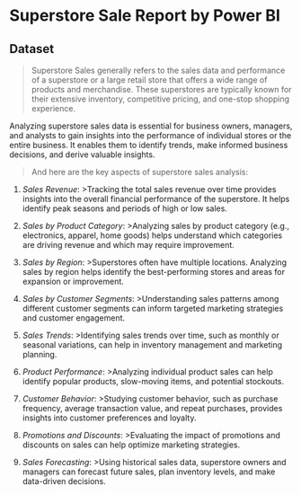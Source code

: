 
# Superstore Sale Report by Power BI

## Dataset
>Superstore Sales generally refers to the sales data and performance of a superstore or a large retail store that offers a wide range of products and merchandise. These superstores are typically known for their extensive inventory, competitive pricing, and one-stop shopping experience.

Analyzing superstore sales data is essential for business owners, managers, and analysts to gain insights into the performance of individual stores or the entire business. It enables them to identify trends, make informed business decisions, and derive valuable insights.

>And here are the key aspects of superstore sales analysis:

1. _Sales Revenue_: >Tracking the total sales revenue over time provides insights into the overall financial performance of the superstore. It helps identify peak seasons and periods of high or low sales.

1. _Sales by Product Category_: >Analyzing sales by product category (e.g., electronics, apparel, home goods) helps understand which categories are driving revenue and which may require improvement.

1. _Sales by Region_: >Superstores often have multiple locations. Analyzing sales by region helps identify the best-performing stores and areas for expansion or improvement.

1. _Sales by Customer Segments_: >Understanding sales patterns among different customer segments can inform targeted marketing strategies and customer engagement.

1. _Sales Trends_: >Identifying sales trends over time, such as monthly or seasonal variations, can help in inventory management and marketing planning.

1. _Product Performance_: >Analyzing individual product sales can help identify popular products, slow-moving items, and potential stockouts.

1. _Customer Behavior_: >Studying customer behavior, such as purchase frequency, average transaction value, and repeat purchases, provides insights into customer preferences and loyalty.

1. _Promotions and Discounts_: >Evaluating the impact of promotions and discounts on sales can help optimize marketing strategies.

1. _Sales Forecasting_: >Using historical sales data, superstore owners and managers can forecast future sales, plan inventory levels, and make data-driven decisions.
